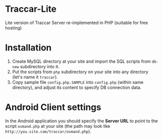 # Traccar-Lite
Lite version of Traccar Server re-implemented in PHP (suitable for free hosting)

# Installation
1. Create MySQL directory at your site and import the SQL scripts from `db-new` subdirectory into it.
2. Put the scripts from `php` subdirectory on your site into any directory (let's name it `traccar`).
3. Copy sample file `config.php.SAMPLE` into `config.php` (within same directory), and adjust its content to specify DB connection data.

# Android Client settings
In the Android application you should specify the **Server URL** to point to the script `osmand.php` at your site (the path may look like `http://you.site.com/traccar/osmand.php`). 

